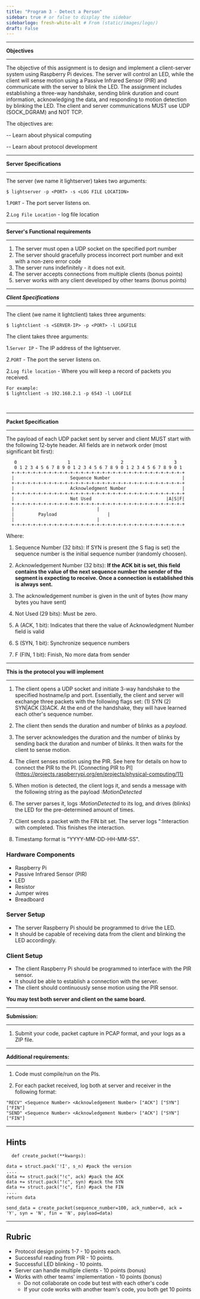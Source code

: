 ```yaml
---
title: "Program 3 - Detect a Person"
sidebar: true # or false to display the sidebar
sidebarlogo: fresh-white-alt # From (static/images/logo/)
draft: False
---
```

___
**Objectives**
___

The objective of this assignment is to design and implement a client-server system using Raspberry Pi devices. The server will control an LED, while the client will sense motion using a Passive Infrared Sensor (PIR) and communicate with the server to blink the LED. The assignment includes establishing a three-way handshake, sending blink duration and count information, acknowledging the data, and responding to motion detection by blinking the LED. The client and server communications MUST use UDP (SOCK_DGRAM) and NOT TCP.

The objectives are:

-- Learn about physical computing

-- Learn about protocol development

___
**Server Specifications**
___
The server (we name it lightserver) takes two arguments:

```
$ lightserver -p <PORT> -s <LOG FILE LOCATION> 
```

1.```PORT``` - The port server listens on.

2.```Log File Location``` - log file location

___
**Server's Functional requirements**
___
   1. The server must open a UDP socket on the specified port number
   2. The server should gracefully process incorrect port number and exit with a non-zero error code
   5. The server runs indefinitely - it does not exit.
   6. The server accepts connections from multiple clients (bonus points)
   7. server works with any client developed by other teams (bonus points)

___
***Client Specifications***
___

The client (we name it lightclient) takes three arguments:
<br>

```
$ lightclient -s <SERVER-IP> -p <PORT> -l LOGFILE 
```

The client takes three arguments:

1.```Server IP``` - The IP address of the lightserver.

2.```PORT``` - The port the server listens on.

2.```Log file location``` - Where you will keep a record of packets you received.


```
For example:
$ lightclient -s 192.168.2.1 -p 6543 -l LOGFILE
```
<br>

___
**Packet Specification**
___
The payload of each UDP packet sent by server and client MUST start with the following 12-byte header. All fields are in network order (most significant bit first):

```
   0                   1                   2                   3
   0 1 2 3 4 5 6 7 8 9 0 1 2 3 4 5 6 7 8 9 0 1 2 3 4 5 6 7 8 9 0 1
  +-+-+-+-+-+-+-+-+-+-+-+-+-+-+-+-+-+-+-+-+-+-+-+-+-+-+-+-+-+-+-+-+
  |                     Sequence Number                           |
  +-+-+-+-+-+-+-+-+-+-+-+-+-+-+-+-+-+-+-+-+-+-+-+-+-+-+-+-+-+-+-+-+
  |                     Acknowledgment Number                     |
  +-+-+-+-+-+-+-+-+-+-+-+-+-+-+-+-+-+-+-+-+-+-+-+-+-+-+-+-+-+-+-+-+
  |                     Not Used                            |A|S|F|
  +-+-+-+-+-+-+-+-+-+-+-+-+-+-+-+-+-+-+-+-+-+-+-+-+-+-+-+-+-+-+-+-+
  |								  |
  |			Payload					  |
  |								  |
  +-+-+-+-+-+-+-+-+-+-+-+-+-+-+-+-+-+-+-+-+-+-+-+-+-+-+-+-+-+-+-+-+
```
Where:

1. Sequence Number (32 bits): If SYN is present (the S flag is set) the sequence number is the initial sequence number (randomly choosen).

3. Acknowledgement Number (32 bits): **If the ACK bit is set, this field contains the value of the next sequence number the sender of the segment is expecting to receive. Once a connection is established this is always sent.**

4. The acknowledgement number is given in the unit of bytes (how many bytes you have sent)

6. Not Used (29 bits): Must be zero.

7. A (ACK, 1 bit): Indicates that there the value of Acknowledgment Number field is valid

8. S (SYN, 1 bit): Synchronize sequence numbers

9. F (FIN, 1 bit): Finish, No more data from sender


___
**This is the protocol you will implement**
___

1. The client opens a UDP socket and initiate 3-way handshake to the specified hostname/ip and port.  Essentially, the client and server will exchange three packets with the following flags set: (1) SYN (2) SYN|ACK (3)ACK. At the end of the handshake, they will have learned each other's sequence number.

2. The client then sends the duration and number of blinks as a *payload*.

3. The server acknowledges the duration and the number of blinks by sending back the duration and number of blinks. It then waits for the client to sense motion.

4. The client senses motion using the PIR. See here for details on how to connect the PIR to the PI. [Connecting PIR to PI]{https://projects.raspberrypi.org/en/projects/physical-computing/11}

5. When motion is detected, the client logs it, and sends a message with the following string as the payload *<Timestamp>:MotionDetected*

6. The server parses it, logs *<Timestamp>:MotionDetected* to its log, and drives (blinks) the LED for the pre-determined amount of times.

8. Client sends a packet with the FIN bit set. The server logs "<Timestamp>:Interaction with <client> completed. This finishes the interaction.

7. Timestamp format is "YYYY-MM-DD-HH-MM-SS".

### Hardware Components
- Raspberry Pi
- Passive Infrared Sensor (PIR)
- LED
- Resistor
- Jumper wires
- Breadboard

### Server Setup
- The server Raspberry Pi should be programmed to drive the LED.
- It should be capable of receiving data from the client and blinking the LED accordingly.

### Client Setup
- The client Raspberry Pi should be programmed to interface with the PIR sensor.
- It should be able to establish a connection with the server.
- The client should continuously sense motion using the PIR sensor.

**You may test both server and client on the same board.**

___
**Submission:**
___
1. Submit your code, packet capture in PCAP format, and your logs as a ZIP file.

___
**Additional requirements:**
___
1. Code must compile/run on the PIs.

2. For each packet received, log both at server and receiver in the following format:
```
"RECV" <Sequence Number> <Acknowledgement Number> ["ACK"] ["SYN"] ["FIN"]
"SEND" <Sequence Number> <Acknowledgement Number> ["ACK"] ["SYN"] ["FIN"]
```
---
**Hints**
---

`  def create_packet(**kwargs):`

    data = struct.pack('!I', s_n) #pack the version
    ....
    data += struct.pack("!c", ack) #pack the ACK
    data += struct.pack("!c", syn) #pack the SYN
    data += struct.pack("!c", fin) #pack the FIN
    ....
    return data    
    
`send_data = create_packet(sequence_number=100, ack_number=0, ack = 'Y', syn = 'N', fin = 'N', payload=data)    `

---
**Rubric**
---

- Protocol design points 1-7 - 10 points each.
- Successful reading from PIR - 10 points.
- Successful LED blinking - 10 points.
- Server can handle multiple clients - 10 points (bonus)
- Works with other teams' implementation - 10 points (bonus)
	- Do not collaborate on code but test with each other's code
	- If your code works with another team's code, you both get 10 points
